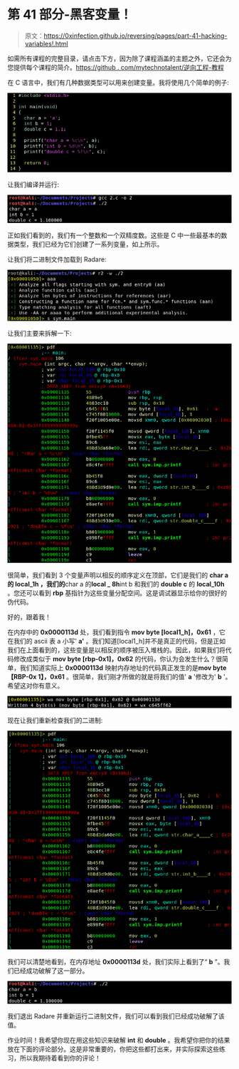 # 第 41 部分-黑客变量！

> 原文：<https://0xinfection.github.io/reversing/pages/part-41-hacking-variables!.html>

如需所有课程的完整目录，请点击下方，因为除了课程涵盖的主题之外，它还会为您提供每个课程的简介。[https://github . com/mytechnotalent/逆向工程-教程](https://github.com/mytechnotalent/Reverse-Engineering-Tutorial)

在 C 语言中，我们有几种数据类型可以用来创建变量。我将使用几个简单的例子:

![](img/cce5101f3e06123390cc4c02d4b577be.png)

让我们编译并运行:

![](img/547b85e523ad332f03ad00843697a660.png)

正如我们看到的，我们有一个整数和一个双精度数。这些是 C 中一些最基本的数据类型，我们已经为它们创建了一系列变量，如上所示。

让我们将二进制文件加载到 Radare:

![](img/059b1bd9297fcd149b8d022ac59b83c8.png)

让我们主要来拆解一下:

![](img/d1cb276ea1cf92db6dd47e054341e4ab.png)

很简单，我们看到 3 个变量声明以相反的顺序定义在顶部，它们是我们的 **char a 的 **local_1h** ，我们的**char a 的**local _ 8h**int b 和我们的 **double c** 的 **local_10h** 。您还可以看到 **rbp** 基指针为这些变量分配空间。这是调试器显示给你的很好的伪代码。

好的，跟着我！

在内存中的 **0x0000113d** 处，我们看到指令 **mov byte [local1_h]，0x61** ，它在我们的 ascii 表 a 小写' **a'** 。我们知道[local1_h]并不是真正的代码，但是正如我们在上面看到的，这些变量是以相反的顺序被压入堆栈的。因此，如果我们将代码修改成类似于 **mov byte [rbp-0x1]，0x62** 的代码，你认为会发生什么？很简单，我们知道实际上 **0x0000113d** 映射内存地址的代码真正发生的是**mov byte【RBP-0x 1】，0x61** 。很简单，我们刚才所做的就是将我们的值' **a** '修改为' **b** '。希望这对你有意义。

![](img/f80e38474660dc45872d3366c5236e45.png)

现在让我们重新检查我们的二进制:

![](img/6c191bdc4652fb45582813d5e3c50de0.png)

我们可以清楚地看到，在内存地址 **0x0000113d** 处，我们实际上看到了“ **b** ”。我们已经成功破解了这一部分。

![](img/c165c1ee478a98830e2542c844f9ae50.png)

我们退出 Radare 并重新运行二进制文件，我们可以看到我们已经成功破解了该值。

作业时间！我希望你现在用这些知识来破解 **int** 和 **double** 。我希望你把你的结果放在下面的评论部分。这是非常重要的，你把这些都打出来，并实际探索这些练习，所以我期待着看到你的评论！